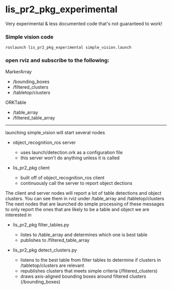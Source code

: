 # lis_pr2_pkg_experimental
Very experimental &amp; less documented code that's not guaranteed to work!


### Simple vision code
`roslaunch lis_pr2_pkg_experimental simple_vision.launch`

### open rviz and subscribe to the following:

MarkerArray
* /bounding_boxes
* /filtered_clusters
* /tabletop/clusters

ORKTable
* /table_array
* /filtered_table_array

----

launching simple_vision will start several nodes

*  object_recognition_ros server 

    * uses launch/detection.ork as a configuration file
    * this server won't do anything unless it is called

* lis_pr2_pkg client

    * built off of object_recognition_ros client 
    * continuously call the server to report object dections


The client and server nodes will report a lot of table detections and
object clusters.  You can see them in rviz under /table_array and 
/tabletop/clusters 
The next nodes that are launched do simple processing of these messages to
only report the ones that are likely to be a table and object we are 
interested in

* lis_pr2_pkg filter_tables.py
    
    * listes to /table_array and determines which one is best table
    * publishes to /filtered_table_array

* lis_pr2_pkg detect_clusters.py
    
    * listens to the best table from filter tables to determine if 
    clusters in /tabletop/clusters are relevant
    * republishes clusters that meets simple criteria (/flitered_clusters)
    * draws axis-aligned bounding boxes around 
    filtered clusters (/bounding_boxes)




